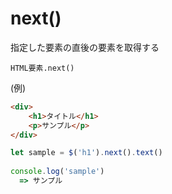# next()
  
指定した要素の直後の要素を取得する
```
HTML要素.next()
```
  
(例)
```html
<div>
    <h1>タイトル</h1>
    <p>サンプル</p>
</div>
```
```js
let sample = $('h1').next().text()
  
console.log('sample')
  => サンプル
```
